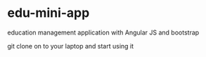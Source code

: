 # edu-mini-app
education management application with Angular JS and bootstrap 

git clone on to your laptop and start using it 
